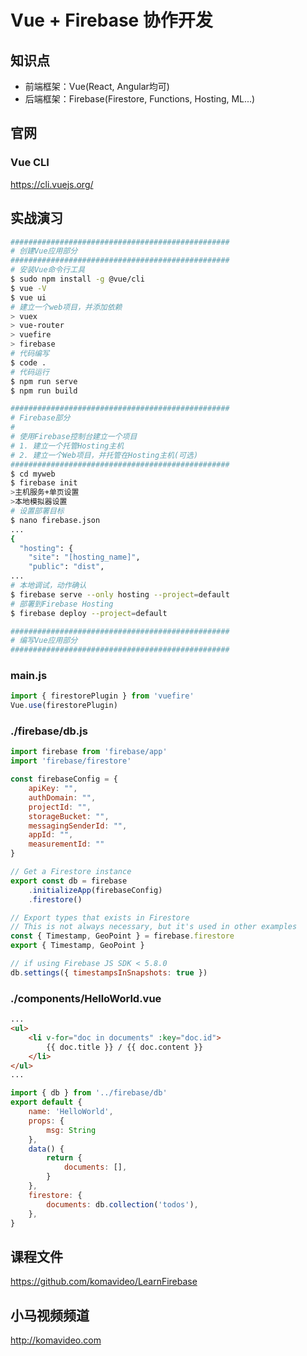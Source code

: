 Vue + Firebase 协作开发
=======================

## 知识点

* 前端框架：Vue(React, Angular均可)
* 后端框架：Firebase(Firestore, Functions, Hosting, ML...)

## 官网

### Vue CLI

https://cli.vuejs.org/

## 实战演习

~~~bash
#################################################
# 创建Vue应用部分
#################################################
# 安装Vue命令行工具
$ sudo npm install -g @vue/cli
$ vue -V
$ vue ui
# 建立一个web项目，并添加依赖
> vuex
> vue-router
> vuefire
> firebase
# 代码编写
$ code .
# 代码运行
$ npm run serve
$ npm run build

#################################################
# Firebase部分
# 
# 使用Firebase控制台建立一个项目
# 1. 建立一个托管Hosting主机
# 2. 建立一个Web项目，并托管在Hosting主机(可选)
#################################################
$ cd myweb
$ firebase init
>主机服务+单页设置
>本地模拟器设置
# 设置部署目标
$ nano firebase.json
...
{
  "hosting": {
    "site": "[hosting_name]",
    "public": "dist",
...
# 本地调试，动作确认
$ firebase serve --only hosting --project=default
# 部署到Firebase Hosting
$ firebase deploy --project=default
~~~

~~~bash
#################################################
# 编写Vue应用部分
#################################################
~~~

### main.js

~~~js
import { firestorePlugin } from 'vuefire'
Vue.use(firestorePlugin)
~~~

### ./firebase/db.js

~~~js
import firebase from 'firebase/app'
import 'firebase/firestore'

const firebaseConfig = {
    apiKey: "",
    authDomain: "",
    projectId: "",
    storageBucket: "",
    messagingSenderId: "",
    appId: "",
    measurementId: ""
}

// Get a Firestore instance
export const db = firebase
    .initializeApp(firebaseConfig)
    .firestore()

// Export types that exists in Firestore
// This is not always necessary, but it's used in other examples
const { Timestamp, GeoPoint } = firebase.firestore
export { Timestamp, GeoPoint }

// if using Firebase JS SDK < 5.8.0
db.settings({ timestampsInSnapshots: true })
~~~

### ./components/HelloWorld.vue

~~~html
...
<ul>
    <li v-for="doc in documents" :key="doc.id">
        {{ doc.title }} / {{ doc.content }}
    </li>
</ul>
...
~~~

~~~js
import { db } from '../firebase/db'
export default {
    name: 'HelloWorld',
    props: {
        msg: String
    },
    data() {
        return {
            documents: [],
        }
    },
    firestore: {
        documents: db.collection('todos'),
    },
}
~~~

## 课程文件

https://github.com/komavideo/LearnFirebase

## 小马视频频道

http://komavideo.com